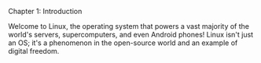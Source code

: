 Chapter 1: Introduction

Welcome to Linux, the operating system that powers a vast majority of the world's servers, supercomputers, and even Android phones! Linux isn't just an OS; it's a phenomenon in the open-source world and an example of digital freedom.